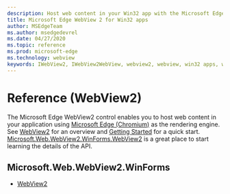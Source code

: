 ```yaml
---
description: Host web content in your Win32 app with the Microsoft Edge WebView 2 control
title: Microsoft Edge WebView 2 for Win32 apps
author: MSEdgeTeam
ms.author: msedgedevrel
ms.date: 04/27/2020
ms.topic: reference
ms.prod: microsoft-edge
ms.technology: webview
keywords: IWebView2, IWebView2WebView, webview2, webview, win32 apps, win32, edge, ICoreWebView2, ICoreWebView2Controller, browser control, edge html
---
```


# Reference \(WebView2\)  

The Microsoft Edge WebView2 control enables you to host web content in your application using [Microsoft Edge \(Chromium\)](https://www.microsoftedgeinsider.com) as the rendering engine.  See [WebView2](../../../webview2.md) for an overview and [Getting Started](../../GettingStarted.md) for a quick start.  [Microsoft.Web.WebView2.WinForms.WebView2](0.9.494/Microsoft--Web--WebView2--WinForms--WebView2.md) is a great place to start learning the details of the API.  

## Microsoft.Web.WebView2.WinForms
*   [WebView2](0.9.494/Microsoft.Web.WebView2.WinForms.WebView2.md)
